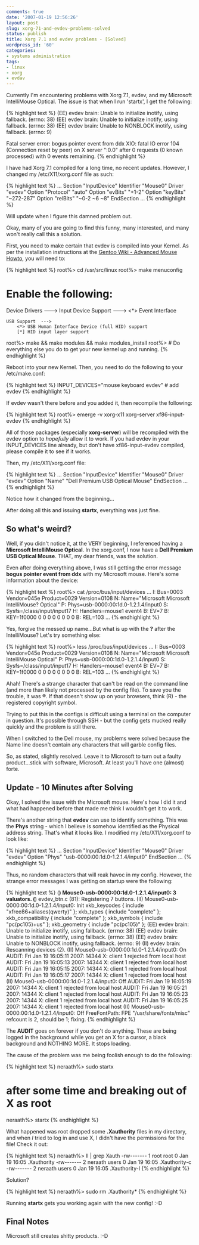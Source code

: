 ```yaml
---
comments: true
date: '2007-01-19 12:56:26'
layout: post
slug: xorg-71-and-evdev-problems-solved
status: publish
title: Xorg 7.1 and evdev problems - [Solved]
wordpress_id: '60'
categories:
- systems administration
tags:
- linux
- xorg
- evdav
---
```


Currently I'm encountering problems with Xorg 7.1, evdev, and my Microsoft IntelliMouse Optical. The issue is that when I run 'startx', I get the following:

{% highlight text %}
(EE) evdev brain: Unable to initialize inotify, using fallback. (errno: 38)
(EE) evdev brain: Unable to initialize inotify, using fallback. (errno: 38)
(EE) evdev brain: Unable to NONBLOCK inotify, using fallback. (errno: 9)

Fatal server error:
bogus pointer event from ddx
XIO:  fatal IO error 104 (Connection reset by peer) on X server ":0.0"
         after 0 requests (0 known processed) with 0 events remaining. 
{% endhighlight %}

I have had Xorg 7.1 compiled for a long time, no recent updates. However, I changed my /etc/X11/xorg.conf file as such:

{% highlight text %}
...
Section "InputDevice"
    Identifier "Mouse0"
    Driver "evdev"
    Option "Protocol" "auto"
    Option "evBits" "+1-2"
    Option "keyBits" "~272-287"
    Option "relBits" "~0-2 ~6 ~8"
EndSection
...
{% endhighlight %}

Will update when I figure this damned problem out. 

<!--more-->
Okay, many of you are going to find this funny, many interested, and many won't really call this a solution.

First, you need to make certain that evdev is compiled into your Kernel. As per the installation instructions at the <a href="http://gentoo-wiki.com/HOWTO_Advanced_Mouse"  title="Gentoo Wiki - Advanced Mouse HowTo">Gentoo Wiki - Advanced Mouse Howto</a>, you will need to:

{% highlight text %}
root%> cd /usr/src/linux
root%> make menuconfig

# Enable the following:
Device Drivers  --->
    Input Device Support  --->
        <*> Event Interface

    USB Support  --->
        <*> USB Human Interface Device (full HID) support
        [*] HID input layer support

root%> make && make modules && make modules_install
root%> # Do everything else you do to get your new kernel up and running.
{% endhighlight %}

Reboot into your new Kernel. Then, you need to do the following to your /etc/make.conf:

{% highlight text %}
INPUT_DEVICES="mouse keyboard evdev" # add evdev
{% endhighlight %}

If evdev wasn't there before and you added it, then recompile the following:

{% highlight text %}
root%> emerge -v xorg-x11 xorg-server xf86-input-evdev
{% endhighlight %}

All of those packages (especially <b>xorg-server</b>) will be recompiled with the evdev option to *hopefully* allow it to work. If you had evdev in your INPUT_DEVICES line already, but don't have xf86-input-evdev compiled, please compile it to see if it works.

Then, my /etc/X11/xorg.conf file:

{% highlight text %}
...
Section "InputDevice"
    Identifier "Mouse0"
    Driver "evdev"
    Option "Name" "Dell Premium USB Optical Mouse"
EndSection
...
{% endhighlight %}

Notice how it changed from the beginning...

After doing all this and issuing <b>startx</b>, everything was just fine. 

<h2>So what's weird?</h2>

Well, if you didn't notice it, at the VERY beginning, I referenced having a <b>Microsoft IntelliMouse Optical</b>. In the xorg.conf, I now have a <b>Dell Premium USB Optical Mouse</b>. THAT, my dear friends, was the solution.

Even after doing everything above, I was still getting the error message <b>bogus pointer event from ddx</b> with my Microsoft mouse. Here's some information about the device:

{% highlight text %}
root%> cat /proc/bus/input/devices
...
I: Bus=0003 Vendor=045e Product=0029 Version=0108
N: Name="Microsoft Microsoft IntelliMouse? Optical"
P: Phys=usb-0000:00:1d.0-1.2.1.4/input0
S: Sysfs=/class/input/input17
H: Handlers=mouse1 event4 
B: EV=7
B: KEY=1f0000 0 0 0 0 0 0 0 0
B: REL=103
...
{% endhighlight %}

Yes, forgive the messed up name...But what is up with the <b>?</b> after the IntelliMouse? Let's try something else:

{% highlight text %}
root%> less /proc/bus/input/devices
...
I: Bus=0003 Vendor=045e Product=0029 Version=0108
N: Name="Microsoft Microsoft IntelliMouse<AE> Optical"
P: Phys=usb-0000:00:1d.0-1.2.1.4/input0
S: Sysfs=/class/input/input17
H: Handlers=mouse1 event4 
B: EV=7
B: KEY=1f0000 0 0 0 0 0 0 0 0
B: REL=103
...
{% endhighlight %}

Ahah! There's a strange character that can't be read on the command line (and more than likely not processed by the config file). To save you the trouble, it was <b>&reg;</b>. If that doesn't show up on your browsers, think (R) - the registered copyright symbol. 

Trying to put this in the configs is difficult using a terminal on the computer in question. It's possible through SSH - but the config gets mucked really quickly and the problem is still there.

When I switched to the Dell mouse, my problems were solved because the Name line doesn't contain any characters that will garble config files. 

So, as stated, slightly resolved. Leave it to Microsoft to turn out a faulty product...stick with software, Microsoft. At least you'll have one (almost) forte.

<h2>Update - 10 Minutes after Solving</h2>

Okay, I solved the issue with the Microsoft mouse. Here's how I did it and what had happened before that made me think I wouldn't get it to work.

There's another string that <b>evdev</b> can use to identify something. This was the <b>Phys</b> string - which I believe is somehow identified as the Physical address string. That's what it looks like. I modified my /etc/X11/xorg.conf to look like:

{% highlight text %}
...
Section "InputDevice"
    Identifier "Mouse0"
    Driver "evdev"
    Option "Phys" "usb-0000:00:1d.0-1.2.1.4/input0"
EndSection
...
{% endhighlight %}

Thus, no random characters that will reak havoc in my config. However, the strange error messages I was getting on startup were the following:

{% highlight text %}
(**) Mouse0-usb-0000:00:1d.0-1.2.1.4/input0: 3 valuators.
(**) evdev_btn.c (81): Registering 7 buttons.
(II) Mouse0-usb-0000:00:1d.0-1.2.1.4/input0: Init
    xkb_keycodes             { include "xfree86+aliases(qwerty)" };
    xkb_types                { include "complete" };
    xkb_compatibility        { include "complete" };
    xkb_symbols              { include "pc(pc105)+us" };
    xkb_geometry             { include "pc(pc105)" };
(EE) evdev brain: Unable to initialize inotify, using fallback. (errno: 38)
(EE) evdev brain: Unable to initialize inotify, using fallback. (errno: 38)
(EE) evdev brain: Unable to NONBLOCK inotify, using fallback. (errno: 9)
(II) evdev brain: Rescanning devices (2).
(II) Mouse0-usb-0000:00:1d.0-1.2.1.4/input0: On
AUDIT: Fri Jan 19 16:05:11 2007: 14344 X: client 1 rejected from local host
AUDIT: Fri Jan 19 16:05:13 2007: 14344 X: client 1 rejected from local host
AUDIT: Fri Jan 19 16:05:15 2007: 14344 X: client 1 rejected from local host
AUDIT: Fri Jan 19 16:05:17 2007: 14344 X: client 1 rejected from local host
(II) Mouse0-usb-0000:00:1d.0-1.2.1.4/input0: Off
AUDIT: Fri Jan 19 16:05:19 2007: 14344 X: client 1 rejected from local host
AUDIT: Fri Jan 19 16:05:21 2007: 14344 X: client 1 rejected from local host
AUDIT: Fri Jan 19 16:05:23 2007: 14344 X: client 1 rejected from local host
AUDIT: Fri Jan 19 16:05:25 2007: 14344 X: client 1 rejected from local host
(II) Mouse0-usb-0000:00:1d.0-1.2.1.4/input0: Off
FreeFontPath: FPE "/usr/share/fonts/misc" refcount is 2, should be 1; fixing.
{% endhighlight %}

The <b>AUDIT</b> goes on forever if you don't do anything. These are being logged in the background while you get an X for a cursor, a black background and NOTHING MORE. It stops loading.

The cause of the problem was me being foolish enough to do the following:

{% highlight text %}
neraath%> sudo startx
# after some time and breaking out of X as root
neraath%> startx
{% endhighlight %}

What happened was root dropped some <b>.Xauthority</b> files in my directory, and when *I* tried to log in and use X, I didn't have the permissions for the file! Check it out:

{% highlight text %}
neraath%> ll | grep Xauth
-rw-------   1 root    root     0 Jan 19 16:05 .Xauthority
-rw-------   2 neraath users    0 Jan 19 16:05 .Xauthority-c
-rw-------   2 neraath users    0 Jan 19 16:05 .Xauthority-l
{% endhighlight %}

Solution? 

{% highlight text %}
neraath%> sudo rm .Xauthority*
{% endhighlight %}

Running <b>startx</b> gets you working again with the new config! :-D

<h2>Final Notes</h2>

Microsoft still creates shitty products. :-D
